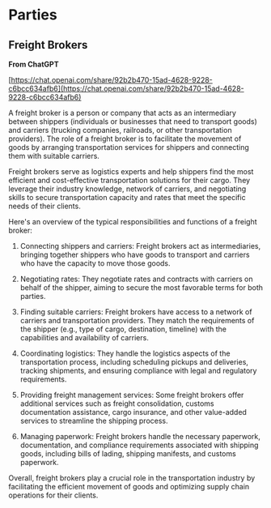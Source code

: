 # Parties

## Freight Brokers

**From ChatGPT**

[https://chat.openai.com/share/92b2b470-15ad-4628-9228-c6bcc634afb6](https://chat.openai.com/share/92b2b470-15ad-4628-9228-c6bcc634afb6)

A freight broker is a person or company that acts as an intermediary between shippers (individuals or businesses that need to transport goods) and carriers (trucking companies, railroads, or other transportation providers). The role of a freight broker is to facilitate the movement of goods by arranging transportation services for shippers and connecting them with suitable carriers.

Freight brokers serve as logistics experts and help shippers find the most efficient and cost-effective transportation solutions for their cargo. They leverage their industry knowledge, network of carriers, and negotiating skills to secure transportation capacity and rates that meet the specific needs of their clients.

Here's an overview of the typical responsibilities and functions of a freight broker:

1. Connecting shippers and carriers: Freight brokers act as intermediaries, bringing together shippers who have goods to transport and carriers who have the capacity to move those goods.

2. Negotiating rates: They negotiate rates and contracts with carriers on behalf of the shipper, aiming to secure the most favorable terms for both parties.

3. Finding suitable carriers: Freight brokers have access to a network of carriers and transportation providers. They match the requirements of the shipper (e.g., type of cargo, destination, timeline) with the capabilities and availability of carriers.

4. Coordinating logistics: They handle the logistics aspects of the transportation process, including scheduling pickups and deliveries, tracking shipments, and ensuring compliance with legal and regulatory requirements.

5. Providing freight management services: Some freight brokers offer additional services such as freight consolidation, customs documentation assistance, cargo insurance, and other value-added services to streamline the shipping process.

6. Managing paperwork: Freight brokers handle the necessary paperwork, documentation, and compliance requirements associated with shipping goods, including bills of lading, shipping manifests, and customs paperwork.

Overall, freight brokers play a crucial role in the transportation industry by facilitating the efficient movement of goods and optimizing supply chain operations for their clients.
